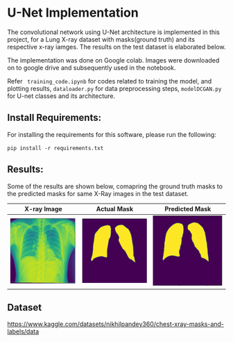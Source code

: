 # U-Net Implementation

The convolutional network using U-Net architecture is implemented in this project, for a Lung X-ray dataset with masks(ground truth) and its respective x-ray iamges. The results on the test dataset is elaborated below.

The implementation was done on Google colab. Images were downloaded on to google drive and subsequently used in the notebook. 

Refer  ``` training_code.ipynb``` for codes related to training the model, and plotting results, ```dataloader.py``` for data preprocessing steps, ```modelDCGAN.py``` for U-net classes and its architecture.




## Install Requirements:
For installing the requirements for this software, please run the following: 

 ```
 pip install -r requirements.txt
 ```
  
## Results:

Some of the results are shown below, comapring the ground truth masks to the predicted masks for same X-Ray images in the test dataset.

| X-ray Image  | Actual Mask  | Predicted Mask |
| ------------ | ------------ | ---------------|
| ![Alt text](image.png)| ![Alt text](image-1.png) |![Alt text](image-2.png)|


## Dataset
https://www.kaggle.com/datasets/nikhilpandey360/chest-xray-masks-and-labels/data